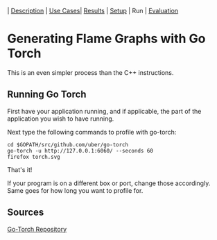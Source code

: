 | [Description](README.md) | [Use Cases](UseCases.md)| [Results](Results.md) | [Setup](Setup.md) | Run | [Evaluation](Evaluation.md)

# Generating Flame Graphs with Go Torch

This is an even simpler process than the C++ instructions.

## Running Go Torch

First have your application running, and if applicable, the part of the application you wish to have running.

Next type the following commands to profile with go-torch:

```
cd $GOPATH/src/github.com/uber/go-torch
go-torch -u http://127.0.0.1:6060/ --seconds 60
firefox torch.svg
```

That's it!


If your program is on a different box or port, change those accordingly. Same goes for how long you want to profile for.

## Sources

[Go-Torch Repository](https://github.com/uber/go-torch)
